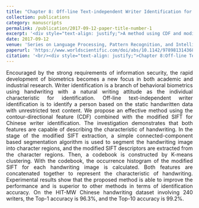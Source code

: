 ```yaml
---
title: "Chapter 8: Off-line Text-independent Writer Identification for Chinese Handwriting"
collection: publications
category: manuscripts
permalink: /publication/2017-09-12-paper-title-number-1
excerpt: '<div style="text-align: justify;">A method using CDF and modified SIFT for Chinese writer identification is proposed. It outperforms others, achieving high accuracy on HIT - MW dataset.</div>'
date: 2017-09-12
venue: 'Series on Language Processing, Pattern Recognition, and Intelligent Systems'
paperurl: 'https://www.worldscientific.com/doi/abs/10.1142/9789813143685_0008'
citation: '<br/><div style="text-align: justify;">Chapter 8:Off-line Text-independent Writer Identification for Chinese Handwriting, Y.-J. Xiong and Y. Lu*, Advances in Chinese document and text processing, Series on Language Processing, Pattern Recognition, and Intelligent Systems, 2017, 2 (8): 215-234</div>'
---
```


<div style="text-align: justify;">Encouraged by the strong requirements of information security, the rapid development of biometrics becomes a new focus in both academic and industrial research. Writer identification is a branch of behavioral biometrics using handwriting with a natural writing attitude as the individual characteristic for identification. Off-line text-independent writer identification is to identify a person based on the static handwritten data with unrestricted text content. We propose an effective method using the contour-directional feature (CDF) combined with the modified SIFT for Chinese writer identification. The investigation demonstrates that both features are capable of describing the characteristic of handwriting. In the stage of the modified SIFT extraction, a simple connected-component based segmentation algorithm is used to segment the handwriting image into character regions, and the modified SIFT descriptors are extracted from the character regions. Then, a codebook is constructed by K-means clustering. With the codebook, the occurrence histogram of the modified SIFT for each handwriting image is calculated. Both features are concatenated together to represent the characteristic of handwriting. Experimental results show that the proposed method is able to improve the performance and is superior to other methods in terms of identification accuracy. On the HIT-MW Chinese handwriting dataset involving 240 writers, the Top-1 accuracy is 96.3%, and the Top-10 accuracy is 99.2%.</div>

<br/>
